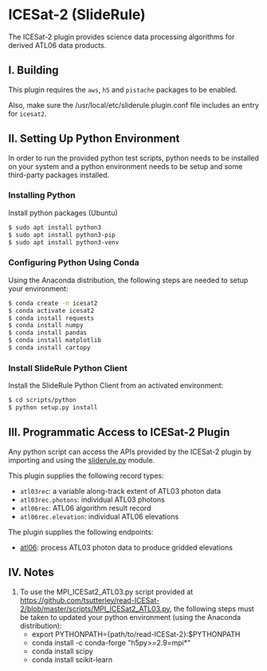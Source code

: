 ICESat-2 (SlideRule)
====================

The ICESat-2 plugin provides science data processing algorithms for derived ATL06 data products.

## I. Building

This plugin requires the `aws`, `h5` and `pistache` packages to be enabled.

Also, make sure the /usr/local/etc/sliderule.plugin.conf file includes an entry for `icesat2`.

## II. Setting Up Python Environment

In order to run the provided python test scripts, python needs to be installed on your system and a python environment needs to be setup and some third-party packages installed.

### Installing Python

Install python packages (Ubuntu)
```bash
$ sudo apt install python3
$ sudo apt install python3-pip
$ sudo apt install python3-venv
```

### Configuring Python Using Conda

Using the Anaconda distribution, the following steps are needed to setup your environment:
```bash
$ conda create -n icesat2
$ conda activate icesat2
$ conda install requests
$ conda install numpy
$ conda install pandas
$ conda install matplotlib
$ conda install cartopy
```

### Install SlideRule Python Client

Install the SlideRule Python Client from an activated environment:
```bash
$ cd scripts/python
$ python setup.py install
```

## III. Programmatic Access to ICESat-2 Plugin

Any python script can access the APIs provided by the ICESat-2 plugin by importing and using the [sliderule.py](../../scripts/python/sliderule/sliderule.py) module.

This plugin supplies the following record types:
* `atl03rec`: a variable along-track extent of ATL03 photon data
* `atl03rec.photons`: individual ATL03 photons
* `atl06rec`: ATL06 algorithm result record
* `atl06rec.elevation`: individual ATL06 elevations

The plugin supplies the following endpoints:
* [atl06](endpoints/atl06.lua): process ATL03 photon data to produce gridded elevations

## IV. Notes

1. To use the MPI_ICESat2_ATL03.py script provided at https://github.com/tsutterley/read-ICESat-2/blob/master/scripts/MPI_ICESat2_ATL03.py, the following steps must be taken to updated your python environment (using the Anaconda distribution):
    * export PYTHONPATH={path/to/read-ICESat-2}:$PYTHONPATH
    * conda install -c conda-forge "h5py>=2.9=mpi*"
    * conda install scipy
    * conda install scikit-learn